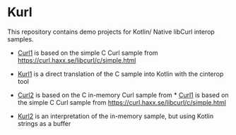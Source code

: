 # Kurl

This repository contains demo projects for Kotlin/ Native libCurl interop samples.

* [Curl1](./Curl1) is based on the simple C Curl sample from https://curl.haxx.se/libcurl/c/simple.html 
* [Kurl1](./Kurl1) is a direct translation of the C sample into Kotlin with the cinterop tool

* [Curl2](./Curl2) is based on the C in-memory Curl sample from * [Curl1](./Curl1) is based on the simple C Curl sample from https://curl.haxx.se/libcurl/c/simple.html 
* [Kurl2](./Kurl2) is an interpretation of the in-memory sample, but using Kotlin strings as a buffer

